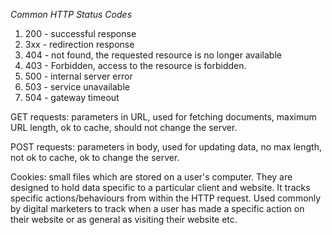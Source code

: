 *Common HTTP Status Codes*

1. 200 - successful response
2. 3xx - redirection response
3. 404 - not found, the requested resource is no longer available
4. 403 - Forbidden, access to the resource is forbidden.
5. 500 - internal server error
6. 503 - service unavailable
7. 504 - gateway timeout

GET requests: parameters in URL, used for fetching documents, maximum URL length, ok to cache, should not change the server.

POST requests: parameters in body, used for updating data, no max length, not ok to cache, ok to change the server.

Cookies: small files which are stored on a user's computer. They are designed to hold data specific to a particular client and website. It tracks specific actions/behaviours from within the HTTP request. Used commonly by digital marketers to track when a user has made a specific action on their website or as general as visiting their website etc.
